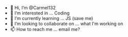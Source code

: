- 👋 Hi, I’m @Carmel132
- 👀 I’m interested in ... Coding
- 🌱 I’m currently learning ... JS (save me)
- 💞️ I’m looking to collaborate on ... what I'm working on
- 📫 How to reach me ... email me?

<!---
Carmel132/Carmel132 is a ✨ special ✨ repository because its `README.md` (this file) appears on your GitHub profile.
You can click the Preview link to take a look at your changes.
--->
